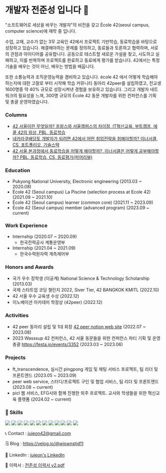 # 개발자 전준성 입니다 👋
"소프트웨어로 세상을 바꾸는 개발자"의 비전을 갖고 École 42(seoul campus, computer science)에 재학 중 입니다. 

수업, 교재, 교수가 없는 3무 교육인 42에서 프로젝트 기반학습, 동료학습을 바탕으로 성장하고 있습니다. 해결해야하는 문제를 정의하고, 동료들과 토론하고 협력하며, 서로의 관점과 아이디어를 공유합니다. 공동으로 테스트할 새로운 가설을 찾고, 시도하고 실패하고, 이를 반복하며 프로젝트를 완료하고 동료에게 평가를 받습니다. 42에서는 특정 기술을 배우는 것이 아닌, 배우는 방법을 배웁니다.

또한 소통능력과 조직운영능력을 겸비하고 있습니다. école 42 에서 어떻게 학습해야하는지에 대한 고찰로 부터 시작해 학습 커뮤니티 동아리 42peer를 설립하였고, 전교생 1600명중 약 40% 규모로 성장시켜낸 경험을 보유하고 있습니다. 그리고 개발자 네트워크의 필요성을 느껴, 300명 규모의 École 42 동문 개발자를 위한 컨퍼런스를 기획 및 총괄 운영하였습니다.

### Columns
- [42 서울이란 무엇일까? 프랑스와 서울캠퍼스의 차이점, IT혁신교육, 부트캠프, 에콜 42의 위상, PBL, 동료학습](https://velog.io/@wjswnstjd11/%EC%B9%BC%EB%9F%BC-42-%EC%84%9C%EC%9A%B8%EC%9D%B4%EB%9E%80-%EB%AC%B4%EC%97%87%EC%9D%BC%EA%B9%8C-%ED%94%84%EB%9E%91%EC%8A%A4%EC%99%80-%EC%84%9C%EC%9A%B8%EC%BA%A0%ED%8D%BC%EC%8A%A4%EC%9D%98-%EC%B0%A8%EC%9D%B4%EC%A0%90-IT%ED%98%81%EC%8B%A0%EA%B5%90%EC%9C%A1-%EB%B6%80%ED%8A%B8%EC%BA%A0%ED%94%84-%EC%97%90%EC%BD%9C-42%EC%9D%98-%EC%9C%84%EC%83%81-PBL-%EB%8F%99%EB%A3%8C%ED%95%99%EC%8A%B5)
- [네카라쿠배당토 개발자가 되려면 42에서 어떤 취업전략을 취해야할까? 이너서클, CS, 포트폴리오, 기술스택](https://velog.io/@wjswnstjd11/%EC%B9%BC%EB%9F%BC-%EB%84%A4%EC%B9%B4%EB%9D%BC%EC%BF%A0%EB%B0%B0%EB%8B%B9%ED%86%A0-%EA%B0%9C%EB%B0%9C%EC%9E%90%EA%B0%80-%EB%90%98%EB%A0%A4%EB%A9%B4-42%EC%97%90%EC%84%9C-%EC%96%B4%EB%96%A4-%EC%B7%A8%EC%97%85%EC%A0%84%EB%9E%B5%EC%9D%84-%EC%B7%A8%ED%95%B4%EC%95%BC%ED%95%A0%EA%B9%8C-%EC%9D%B4%EB%84%88%EC%84%9C%ED%81%B4-CS-%ED%8F%AC%ED%8A%B8%ED%8F%B4%EB%A6%AC%EC%98%A4-%EA%B8%B0%EC%88%A0%EC%8A%A4%ED%83%9D)
- [42 서울 본과정에서 동료학습을 어떻게 해야할까?, 이너서클은 어떻게 공부해야할까? PBL, 동료학습, CS, 동료평가(피어리뷰)](https://velog.io/@wjswnstjd11/%EC%B9%BC%EB%9F%BC-42-%EC%84%9C%EC%9A%B8-%EB%B3%B8%EA%B3%BC%EC%A0%95%EC%97%90%EC%84%9C-%EB%8F%99%EB%A3%8C%ED%95%99%EC%8A%B5%EC%9D%84-%EC%96%B4%EB%96%BB%EA%B2%8C-%ED%95%B4%EC%95%BC%ED%95%A0%EA%B9%8C-%EC%9D%B4%EB%84%88%EC%84%9C%ED%81%B4%EC%9D%80-%EC%96%B4%EB%96%BB%EA%B2%8C-%EA%B3%B5%EB%B6%80%ED%95%B4%EC%95%BC%ED%95%A0%EA%B9%8C-PBL-%EB%8F%99%EB%A3%8C%ED%95%99%EC%8A%B5-CS-%EB%8F%99%EB%A3%8C%ED%8F%89%EA%B0%80%ED%94%BC%EC%96%B4%EB%A6%AC%EB%B7%B0-ykk9kglf)

### Education
- Pukyong National University, Electronic engineering (2013.03 ~ 2020.08) <br>
- École 42 (Seoul campus) La Piscine (selection process at Ecole 42) (2021.09 ~ 2021.10) <br>
- École 42 (Seoul campus) learner (common core) (2021.11 ~ 2023.09) <br>
- École 42 (Seoul campus) member (advanced program) (2023.09 ~ current) <br>

### Work Experience
- Internship (2020.07 ~ 2020.09)
  - 한국전력공사 계통운영부
- Internship (2021.04 ~ 2021.09)
  - 한국수력원자력 계측제어부

### Honors and Awards
- 국가 우수 장학생 (이공계) National Science & Technology Scholarship (2013.03)
- 국제 스타트업 코딩 챌린지 2022, Siver Tier, 42 BANGKOK KMITL (2022.10)
- 42 서울 우수 교육생 수상 (2022.12)
- 이노베이션 아카데미 학장상 (42peer) (2022.12)

### Activities
- 42 peer 동아리 설립 및 1대 회장 [42 peer notion web site](https://peer-study.notion.site/42Peer-2249e7d6d4e845f5bcd602f9308be915?pvs=4) (2022.07 ~ 2023.08)
- 2023 Wasssup 42 컨퍼런스, 42 서울 동문들을 위한 컨퍼런스 파티 기획 및 운영 총괄 https://festa.io/events/3352 (2023.03 ~ 2023.06)

### Projects
- ft_transcendence, 실시간 pingpong 게임 및 채팅 서비스 프로젝트, 팀 리더 및 프론트엔드 (2023.05 ~ 2023.09)
- peer web service, 스터디/프로젝트 구인 및 협업 서비스, 팀 리더 및 프론트엔드 (2023.08 ~ current)
- picl 웹 서비스, EFG사와 함께 진행한 외주 프로젝트. 교사와 학생들을 위한 혁신교육 플랫폼 (2024.02 ~ current)

### 💼 Skills 
  <img src="https://img.shields.io/badge/html5-E34F26?style=for-the-badge&logo=html5&logoColor=white"> <img src="https://img.shields.io/badge/css-1572B6?style=for-the-badge&logo=css3&logoColor=white"> 
<img src="https://img.shields.io/badge/javascript-F7DF1E?style=for-the-badge&logo=javascript&logoColor=black"> <img src="https://img.shields.io/badge/typescript-3178C6?style=for-the-badge&logo=typescript&logoColor=white"> <img src="https://img.shields.io/badge/react-61DAFB?style=for-the-badge&logo=react&logoColor=black">
<img src="https://img.shields.io/badge/nextjs-000000?style=for-the-badge&logo=nextdotjs&logoColor=white"> <img src="https://img.shields.io/badge/socket.io-010101?style=for-the-badge&logo=socket.io&logoColor=white"> <img src="https://img.shields.io/badge/c-A8B9CC?style=for-the-badge&logo=c&logoColor=white"> <img src="https://img.shields.io/badge/c++-00599C?style=for-the-badge&logo=c%2B%2B&logoColor=white"> <img src="https://img.shields.io/badge/linux-FCC624?style=for-the-badge&logo=linux&logoColor=black"> <img src="https://img.shields.io/badge/git-F05032?style=for-the-badge&logo=git&logoColor=white"> <img src="https://img.shields.io/badge/github-181717?style=for-the-badge&logo=github&logoColor=white">

  
📞 Contact : jujeon42@gmail.com

🗒️ Blog : https://velog.io/@wjswnstjd11

👋 LinkedIn : [jujeon's LinkedIn](https://www.linkedin.com/in/jujeon42)

📜 이력서 : [전준성 이력서 v2.pdf](https://github.com/joonseong11/joonseong11/files/13611106/v2.pdf)

<!--
**joonseong11/joonseong11** is a ✨ _special_ ✨ repository because its `README.md` (this file) appears on your GitHub profile.

Here are some ideas to get you started:

- 🔭 I’m currently working on ...
- 🌱 I’m currently learning ...
- 👯 I’m looking to collaborate on ...
- 🤔 I’m looking for help with ...
- 💬 Ask me about ...
- 📫 How to reach me: ...
- 😄 Pronouns: ...
- ⚡ Fun fact: ...
-->
